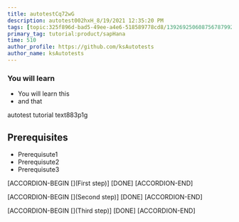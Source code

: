 ```yaml
---
title: autotestCq72wG
description: autotest002hxH_8/19/2021 12:35:20 PM
tags: [topic:325f896d-bad5-49ee-a4e6-518589778cd8/139269250608756787992873,products:tech/73554900100700000996,tutorial:experience/advanced]
primary_tag: tutorial:product/sapHana
time: 510
author_profile: https://github.com/ksAutotests
author_name: ksAutotests
---
```

### You will learn
- You will learn this
- and that

autotest tutorial text883p1g

## Prerequisites
- Prerequisute1
- Prerequisute2
- Prerequisute3

[ACCORDION-BEGIN [](First step)]
[DONE]
[ACCORDION-END]

[ACCORDION-BEGIN [](Second step)]
[DONE]
[ACCORDION-END]

[ACCORDION-BEGIN [](Third step)]
[DONE]
[ACCORDION-END]

